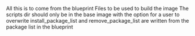 All this is to come from the blueprint
Files to be used to build the image
The scripts dir should only be in the base image with the option for a user to overwrite
install_package_list and remove_package_list are written from the package list in the blueprint